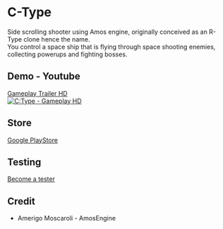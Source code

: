 # C-Type

Side scrolling shooter using Amos engine, originally conceived as an R-Type clone hence the name.  
You control a space ship that is flying through space shooting enemies, collecting powerups and fighting bosses.  

## Demo - Youtube  

[Gameplay Trailer HD](https://www.youtube.com/watch?v=kixFrAAmXPs)  
[![C:Type - Gameplay HD](http://img.youtube.com/vi/kixFrAAmXPs/0.jpg)](http://www.youtube.com/watch?v=kixFrAAmXPs "C:Type - Gameplay HD")  

## Store

[Google PlayStore](https://play.google.com/store/apps/details?id=com.ctype)  

## Testing

[Become a tester](https://play.google.com/apps/testing/com.ctype)  

## Credit

* Amerigo Moscaroli - AmosEngine  

